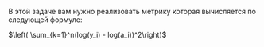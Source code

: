 В этой задаче вам нужно реализовать метрику которая вычисляется по следующей формуле:

$\left( \sum_{k=1}^n(log(y_i) - log(a_i))^2\right)$

